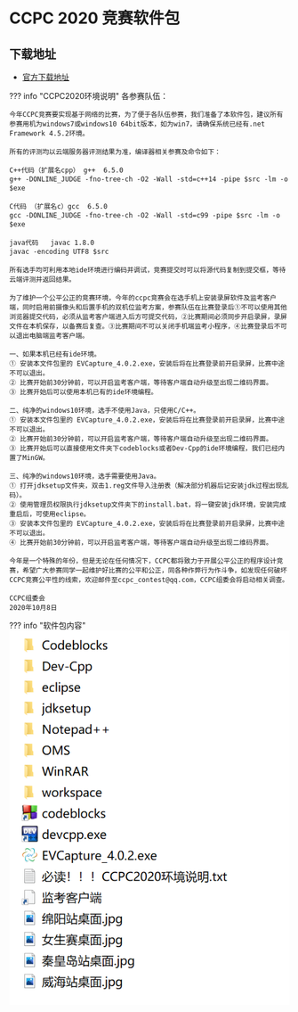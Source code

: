 # CCPC 2020 竞赛软件包

## 下载地址

- [官方下载地址][ccpc-2020-pack-download-link]

??? info "CCPC2020环境说明"
    各参赛队伍：

    今年CCPC竞赛要实现基于网络的比赛，为了便于各队伍参赛，我们准备了本软件包，建议所有参赛用机为windows7或windows10 64bit版本，如为win7，请确保系统已经有.net Framework 4.5.2环境。

    所有的评测均以云端服务器评测结果为准，编译器相关参赛及命令如下：

    C++代码（扩展名cpp） g++  6.5.0
    g++ -DONLINE_JUDGE -fno-tree-ch -O2 -Wall -std=c++14 -pipe $src -lm -o $exe

    C代码 （扩展名c）gcc  6.5.0
    gcc -DONLINE_JUDGE -fno-tree-ch -O2 -Wall -std=c99 -pipe $src -lm -o $exe

    java代码   javac 1.8.0
    javac -encoding UTF8 $src

    所有选手均可利用本地ide环境进行编码并调试，竞赛提交时可以将源代码复制到提交框，等待云端评测并返回结果。

    为了维护一个公平公正的竞赛环境，今年的ccpc竞赛会在选手机上安装录屏软件及监考客户端，同时启用前摄像头和后置手机的双机位监考方案，参赛队伍在比赛登录后①不可以使用其他浏览器提交代码，必须从监考客户端进入后方可提交代码，②比赛期间必须同步开启录屏，录屏文件在本机保存，以备赛后复查。③比赛期间不可以关闭手机端监考小程序，④比赛登录后不可以退出电脑端监考客户端。

    一、如果本机已经有ide环境。
    ① 安装本文件包里的 EVCapture_4.0.2.exe，安装后将在比赛登录前开启录屏，比赛中途不可以退出。
    ② 比赛开始前30分钟前，可以开启监考客户端，等待客户端自动升级至出现二维码界面。
    ③ 比赛开始后可以使用本机已有的ide环境编程。

    二、纯净的windows10环境，选手不使用Java，只使用C/C++。
    ① 安装本文件包里的 EVCapture_4.0.2.exe，安装后将在比赛登录前开启录屏，比赛中途不可以退出。
    ② 比赛开始前30分钟前，可以开启监考客户端，等待客户端自动升级至出现二维码界面。
    ③ 比赛开始后可以直接使用文件夹下codeblocks或者Dev-Cpp的ide环境编程，我们已经内置了MinGW。

    三、纯净的windows10环境，选手需要使用Java。
    ① 打开jdksetup文件夹，双击1.reg文件导入注册表（解决部分机器后记安装jdk过程出现乱码）。
    ② 使用管理员权限执行jdksetup文件夹下的install.bat，将一键安装jdk环境，安装完成重启后，可使用eclipse。
    ③ 安装本文件包里的 EVCapture_4.0.2.exe，安装后将在比赛登录前开启录屏，比赛中途不可以退出。
    ④ 比赛开始前30分钟前，可以开启监考客户端，等待客户端自动升级至出现二维码界面。

    今年是一个特殊的年份，但是无论在任何情况下，CCPC都将致力于开展公平公正的程序设计竞赛，希望广大参赛同学一起维护好比赛的公平和公正，同各种作弊行为作斗争，如发现任何破坏CCPC竞赛公平性的线索，欢迎邮件至ccpc_contest@qq.com，CCPC组委会将启动相关调查。

    CCPC组委会
    2020年10月8日

??? info "软件包内容"
    ![ccpc-pack-content](./images/ccpc-2020-pack-content.png)

[ccpc-2020-pack-download-link]: http://ccpc.acmclub.cn/CCPC2020Pack.zip

